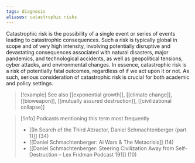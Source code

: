 ```yaml
---
tags: diagnosis
aliases: catastrophic risks
---
```


Catastrophic risk is the possibility of a single event or series of events leading to catastrophic consequences. Such a risk is typically global in scope and of very high intensity, involving potentially disruptive and devastating consequences associated with natural disasters, major pandemics, and technological accidents, as well as geopolitical tensions, cyber attacks, and environmental changes. In essence, catastrophic risk is a risk of potentially fatal outcomes, regardless of if we act upon it or not. As such, serious consideration of catastrophic risk is crucial for both academic and policy settings.

> [!example] See also
> [[exponential growth]], [[climate change]], [[bioweapon]], [[mutually assured destruction]], [[civilizational collapse]]

> [!info] Podcasts mentioning this term most frequently
> * [[In Search of the Third Attractor, Daniel Schmachtenberger (part 1)]] (34)
> * [[Daniel Schmachtenberger: Ai Wars & The Metacrisis]] (14)
> * [[Daniel Schmachtenberger: Steering Civilization Away from Self-Destruction – Lex Fridman Podcast 191]] (10)
